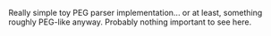 
Really simple toy PEG parser implementation... or at least, something roughly
PEG-like anyway.  Probably nothing important to see here.
